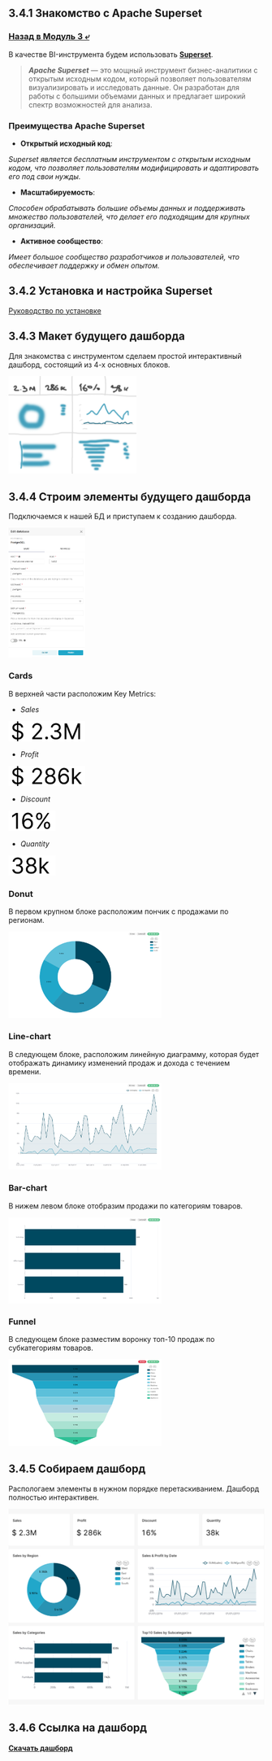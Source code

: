 ## 3.4.1 Знакомство с Apache Superset

### [Назад в Модуль 3 ⤶](/data/Module3/readme.md)

В качестве BI-инструмента будем использовать **[Superset](https://superset.apache.org/)**.

> ***Apache Superset*** — это мощный инструмент бизнес-аналитики с открытым исходным кодом, который позволяет 
> пользователям визуализировать и исследовать данные. Он разработан для работы с большими объемами данных и предлагает 
> широкий спектр возможностей для анализа.

### Преимущества Apache Superset
- **Открытый исходный код**:

_Superset является бесплатным инструментом с открытым исходным кодом, что позволяет пользователям модифицировать и 
адаптировать его под свои нужды._

- **Масштабируемость**:

_Способен обрабатывать большие объемы данных и поддерживать множество пользователей, что делает его подходящим для 
крупных организаций._

- **Активное сообщество**: 

_Имеет большое сообщество разработчиков и пользователей, что обеспечивает поддержку и обмен опытом._

## 3.4.2 Установка и настройка Superset

[Руководство по установке](superset/superset_install.md)

## 3.4.3 Макет будущего дашборда
Для знакомства с инструментом сделаем простой интерактивный дашборд, состоящий из 4-х основных блоков.

<img src="/data/Module3/img/maket_ss.png" width="50%">

## 3.4.4 Строим элементы будущего дашборда
Подключаемся к нашей БД и приступаем к созданию дашборда.

<img src="/data/Module3/img/connect_ss.png" width="30%">

### Cards
В верхней части расположим Key Metrics:
- _Sales_

<img src="/data/Module3/img/card_sale_ss.png" width="30%">

- _Profit_

<img src="/data/Module3/img/card_prof_ss.png" width="30%">

- _Discount_

<img src="/data/Module3/img/card_disc_ss.png" width="18.5%">

- _Quantity_

<img src="/data/Module3/img/card_quant_ss.png" width="18.5%">

### Donut
В первом крупном блоке расположим пончик с продажами по регионам.

<img src="/data/Module3/img/donut_ss.png" width="60%">

### Line-chart
В следующем блоке, расположим линейную диаграмму, которая будет отображать динамику изменений продаж и дохода 
с течением времени.

<img src="/data/Module3/img/line_ss.png" width="60%">

### Bar-chart
В нижем левом блоке отобразим продажи по категориям товаров.

<img src="/data/Module3/img/bar_cat_ss.png" width="60%">

### Funnel
В следующем блоке разместим воронку топ-10 продаж по субкатегориям товаров.

<img src="/data/Module3/img/funnel_ss.png" width="60%">

## 3.4.5 Собираем дашборд
Распологаем элементы в нужном порядке перетаскиванием. Дашборд полностью интерактивен.

<img src="/data/Module3/img/dashboard_ss.png" width="100%">

## 3.4.6 Ссылка на дашборд

#### [Скачать дашборд](/data/Module3/data/superset/dashboard_ss.pdf)
